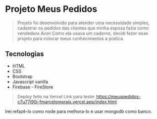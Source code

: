 # Projeto Meus Pedidos
> Projeto foi desenvolvido para atender uma necessidade simples, cadastrar os pedidos das clientes que minha esposa fazia como vendedora Avon
> Como ela usava um caderno, decidi fazer esse projeto para colocar meus conhecimentos a pratica.

## Tecnologias
 - HTML
 - CSS
 - Bootstrap
 - Javascript vanilla
 - Firebase - FireStore
 
 > Deploy feito na Vercel
 > Link para teste: https://meuspedidos-c7u77i90i-fmarcelomorais.vercel.app/index.html

 Irei refazê-lo como node para melhora-lo e usar mongodb como banco.
